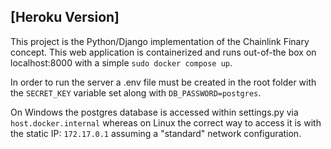 ## [Heroku Version]
This project is the Python/Django implementation of the Chainlink Finary concept. This web application is containerized and runs out-of-the box on localhost:8000 with a simple `sudo docker compose up`.

In order to run the server a .env file must be created in the root folder with the `SECRET_KEY` variable set along with `DB_PASSWORD=postgres`.

On Windows the postgres database is accessed within settings.py via `host.docker.internal` whereas on Linux the correct way to access it is with the static IP: `172.17.0.1` assuming a "standard" network configuration.